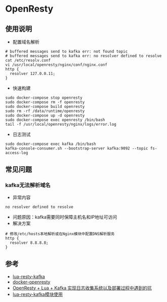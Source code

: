 # OpenResty

## 使用说明
- 配置域名解析
```
# buffered messages send to kafka err: not found topic
# buffered messages send to kafka err: no resolver defined to resolve
cat /etc/resolv.conf
vi /usr/local/openresty/nginx/conf/nginx.conf
http {
  resolver 127.0.0.11;
}
```
- 快速构建
```
sudo docker-compose stop openresty
sudo docker-compose rm -f openresty
sudo docker-compose build openresty
sudo rm -rf /data/runtime/openresty
sudo docker-compose up -d openresty
sudo docker-compose exec openresty /bin/bash
tail -f /usr/local/openresty/nginx/logs/error.log
```
- 日志测试
```
sudo docker-compose exec kafka /bin/bash
kafka-console-consumer.sh --bootstrap-server kafka:9092 --topic fs-access-log
```

## 常见问题

### kafka无法解析域名
- 异常内容
```
no resolver defined to resolve
```
- 问题原因：kafka需要同时保障主机名和IP地址可访问
- 解决方案
```
# 修改/etc/hosts本地解析或在Nginx模块中配置DNS解析服务
http {
  resolver 8.8.8.8;
}
```

## 参考
- [lua-resty-kafka](https://github.com/doujiang24/lua-resty-kafka)
- [docker-openresty](https://github.com/openresty/docker-openresty/blob/master/centos7/Dockerfile)
- [OpenResty + Lua + Kafka 实现日志收集系统以及部署过程中遇到的坑](https://www.cnblogs.com/gxyandwmm/p/11298912.html)
- [lua-resty-kafka模块使用](https://blog.csdn.net/liuxiao723846/article/details/107213643)
